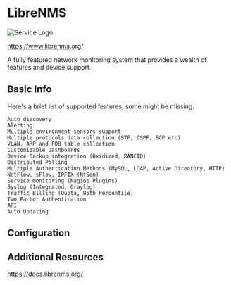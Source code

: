 # LibreNMS

![Service Logo](/assets/services/librenms/librenems.jpg)

https://www.librenms.org/

A fully featured network monitoring system that provides a wealth of features and device support.

## Basic Info

Here's a brief list of supported features, some might be missing. 

    Auto discovery
    Alerting
    Multiple environment sensors support
    Multiple protocols data collection (STP, OSPF, BGP etc)
    VLAN, ARP and FDB table collection
    Customizable Dashboards
    Device Backup integration (Oxidized, RANCID)
    Distributed Polling
    Multiple Authentication Methods (MySQL, LDAP, Active Directory, HTTP)
    NetFlow, sFlow, IPFIX (NfSen)
    Service monitoring (Nagios Plugins)
    Syslog (Integrated, Graylog)
    Traffic Billing (Quota, 95th Percentile)
    Two Factor Authentication
    API
    Auto Updating



## Configuration



## Additional Resources

https://docs.librenms.org/




